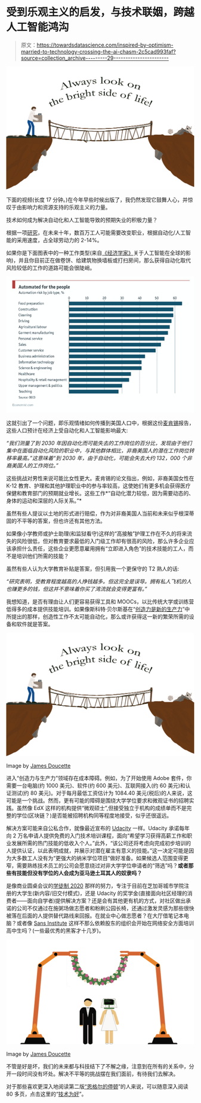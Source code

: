 # 受到乐观主义的启发，与技术联姻，跨越人工智能鸿沟

> 原文：<https://towardsdatascience.com/inspired-by-optimism-married-to-technology-crossing-the-ai-chasm-2c5cad993faf?source=collection_archive---------29----------------------->

![](img/ed91be773d13995547a0609922920002.png)

下面的视频(长度 17 分钟。)在今年早些时候出版了，我仍然发现它鼓舞人心，并惊叹于由影响力和资源支持的乐观主义的力量。

技术如何成为解决自动化和人工智能导致的预期失业的积极力量？

根据一项[研究](https://www.mckinsey.com/~/media/mckinsey/featured%20insights/future%20of%20organizations/tech%20for%20good%20using%20technology%20to%20smooth%20disruption%20and%20improve%20well%20being/tech-for-good-mgi-discussion-paper.ashx)，在未来十年，数百万工人可能需要改变职业，根据自动化/人工智能的采用速度，占全球劳动力的 2-14%。

如果你是下面图表中的一种工作类型(来自[《经济学家》](https://www.economist.com/graphic-detail/2018/04/24/a-study-finds-nearly-half-of-jobs-are-vulnerable-to-automation)关于人工智能在全球的影响)，并且你目前正在做卷饼、给建筑物换墙板或打扫房间，那么获得自动化取代风险较低的工作的道路可能会很陡峭。

![](img/b9c586c09c32b4bd1f8606209426dd24.png)

这就引出了一个问题，即乐观情绪如何传播到美国人口中，根据这份[麦肯锡](https://www.mckinsey.com/featured-insights/future-of-work/the-future-of-work-in-black-america)报告，这些人口预计在经济上受自动化和人工智能影响最大:

*“我们测量了到 2030 年因自动化而可能失去的工作岗位的百分比，发现由于他们集中在面临自动化风险的职业中，与其他群体相比，非裔美国人的潜在工作岗位转移率最高。”这意味着“到 2030 年，由于自动化，可能会失去大约 132，000 个非裔美国人的工作岗位。”*

这些挑战对男性来说可能比女性更大。麦肯锡的论文指出，例如，非裔美国女性在 K-12 教育、护理和其他护理职业中的参与率较高，这使她们有更多机会获得医疗保健和教育部门的预期就业增长。这些工作*“自动化潜力较低，因为需要动态的、身体的运动和深层的人际关系。”*

虽然有些人提议以土地的形式进行赔偿，作为对非裔美国人当前和未来似乎根深蒂固的不平等的答案，但也许还有其他方法。

如果像小学教师或护士助理(和监狱看守)这样的“高接触”护理工作在不久的将来流失的风险很低，但对教育要求最低的入门级工作却有很高的风险，那么许多企业应该承担什么责任，这些企业更愿意雇用拥有“立即进入角色”的技术技能的工人，而不是培训他们所需的技能？

虽然有些人认为大学教育补贴是答案，但引用我一个更保守的 T2 熟人的话:

*“研究表明，受教育程度越高的人挣钱越多。但这完全是误导。拥有私人飞机的人也赚更多的钱，但这并不意味着你买了湾流就会变得更富有。”*

我想知道，是否有理由让人们更容易获得工具和 MOOCs，以比传统大学或训练营低得多的成本提供技能培训。如果像斯科特·贝尔斯基在“[创造力是新的生产力](https://marker.medium.com/creativity-is-the-new-productivity-d287d6ad7533)”中所提出的那样，创造性工作不太可能自动化，那么或许获得这一新的繁荣所需的设备和软件就是答案。

![](img/ed91be773d13995547a0609922920002.png)

Image by [James Doucette](https://www.linkedin.com/in/james-doucette-1698a3ba/)

进入“创造力与生产力”领域存在成本障碍。例如，为了开始使用 Adobe 套件，你需要一台电脑(约 1000 美元)、软件(约 600 美元)、互联网接入(约 60 美元)和认证测试(约 80 美元)。对于每月最低工资估计为 1084.40 美元(税后)的人来说，这可能是一个挑战。然而，更有可能的障碍是围绕大学学位要求和微观证书的招聘实践。虽然像 EdX 这样的机构提供“微观硕士”,但接受独立于机构的成绩单而不是完整的学位(区块链？)是否能被招聘机构同等程度地接受，似乎还很遥远。

解决方案可能来自公私合作，就像最近宣布的 [Udacity](https://techcrunch-com.cdn.ampproject.org/c/s/techcrunch.com/2019/10/10/udacity-will-offer-100000-free-programming-classes-as-part-of-the-pledge-to-americas-workers/amp/) 一样。Udacity 承诺每年向 2 万名申请人提供免费的入门技术培训课程，面向“希望学习获得高薪工作和职业发展所需的热门技能的低收入个人。”此外，“该公司还将考虑向完成初步培训的人提供认证，以此表明成就，并展示对潜在雇主有意义的技能。”这一决定可能是因为大多数工人没有为“更强大的纳米学位项目”做好准备。如果候选人范围变得更窄，需要熟练技术员工的公司会愿意绕过对非大学学位申请者的“筛选”吗？**或者那些有技能但没有学位的人会成为亚马逊土耳其人的奴隶吗？**

是像商业圆桌会议的[学徒制 2020](https://www.businessroundtable.org/business-roundtable-ceos-launch-apprenticeship-2020-as-part-of-chicago-workforce-partnership-initiative) 那样的努力，专注于目前在芝加哥城市学院注册的大学生(新内容/旧交付模式)，还是 Udacity 的奖学金(直接面向社区经理的消费者——面向自学者)提供解决方案？还是会有其他更有机的方式，对社区做出承诺的公司不仅通过在施粥场做志愿者和粉刷公园长椅，还通过激发灵感为那些很快被落在后面的人提供替代路线来回报。在就业中心做志愿者？在大厅借笔记本电脑？或者像 [Sans Institute](https://www.sans.org/) 这样不那么依赖股东的组织会开始在网络安全方面培训高中生吗？(一些最优秀的黑客才十几岁)。

![](img/7104d8a069b258ba0d1fdb79924e9f7e.png)

Image by [James Doucette](https://www.linkedin.com/in/james-doucette-1698a3ba/)

不管是好是坏，我们的未来都与科技结下了不解之缘，注意到在所有的关系中，分开一段时间没有坏处。解决不平等的挑战摆在我们面前，有待我们去解决。

对于那些喜欢更深入地阅读第二版[“恩格尔的停顿](https://en.wikipedia.org/wiki/Engels%27_pause)”的人来说，可以随意深入阅读 80 多页，点击这里的“[技术为好](https://www.mckinsey.com/~/media/mckinsey/featured%20insights/future%20of%20organizations/tech%20for%20good%20using%20technology%20to%20smooth%20disruption%20and%20improve%20well%20being/tech-for-good-mgi-discussion-paper.ashx)”。